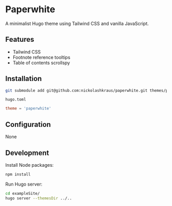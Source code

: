 # Paperwhite

A minimalist Hugo theme using Tailwind CSS and vanilla JavaScript.

## Features

- Tailwind CSS
- Footnote reference tooltips
- Table of contents scrollspy

## Installation

```bash
git submodule add git@github.com:nickolashkraus/paperwhite.git themes/paperwhite
```

`hugo.toml`

```toml
theme = 'paperwhite'
```

## Configuration

None

## Development

Install Node packages:

```bash
npm install
```

Run Hugo server:

```bash
cd exampleSite/
hugo server --themesDir ../..
```
